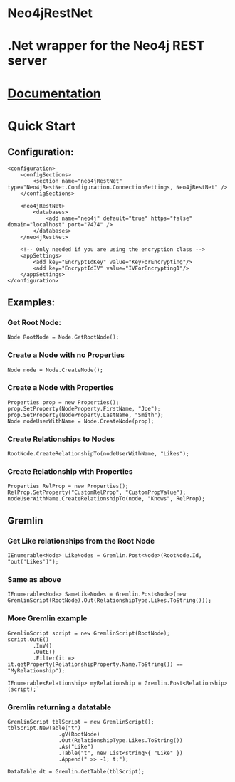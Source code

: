 # Neo4jRestNet
# .Net wrapper for the Neo4j REST server

# [Documentation](http://github.com/SepiaGroup/Neo4jRestNet/wiki)
# Quick Start

## Configuration:
    <configuration>
        <configSections>
    		<section name="neo4jRestNet" type="Neo4jRestNet.Configuration.ConnectionSettings, Neo4jRestNet" />
    	</configSections>
    
    	<neo4jRestNet>
    		<databases>
    			<add name="neo4j" default="true" https="false" domain="localhost" port="7474" />
    		</databases>
    	</neo4jRestNet>
    
        <!-- Only needed if you are using the encryption class -->    
    	<appSettings>
    		<add key="EncryptIdKey" value="KeyForEncrypting"/>
    		<add key="EncryptIdIV" value="IVForEncrypting1"/>
    	</appSettings>
    </configuration>

## Examples:
### Get Root Node:
    Node RootNode = Node.GetRootNode();
### Create a Node with no Properties 
    Node node = Node.CreateNode();

### Create a Node with Properties
    Properties prop = new Properties();
    prop.SetProperty(NodeProperty.FirstName, "Joe");
    prop.SetProperty(NodeProperty.LastName, "Smith");
    Node nodeUserWithName = Node.CreateNode(prop);

### Create Relationships to Nodes
    RootNode.CreateRelationshipTo(nodeUserWithName, "Likes");

### Create Relationship with Properties
    Properties RelProp = new Properties();
    RelProp.SetProperty("CustomRelProp", "CustomPropValue");
    nodeUserWithName.CreateRelationshipTo(node, "Knows", RelProp);

## Gremlin 
### Get Like relationships from the Root Node
    IEnumerable<Node> LikeNodes = Gremlin.Post<Node>(RootNode.Id, "out('Likes')");

### Same as above
    IEnumerable<Node> SameLikeNodes = Gremlin.Post<Node>(new GremlinScript(RootNode).Out(RelationshipType.Likes.ToString()));

### More Gremlin example
    GremlinScript script = new GremlinScript(RootNode);
    script.OutE()
            .InV()
            .OutE()
            .Filter(it => it.getProperty(RelationshipProperty.Name.ToString()) == "MyRelationship");
    
    IEnumerable<Relationship> myRelationship = Gremlin.Post<Relationship>(script);`

### Gremlin returning a datatable
    GremlinScript tblScript = new GremlinScript();
    tblScript.NewTable("t")
                    .gV(RootNode)   
                    .Out(RelationshipType.Likes.ToString())
                    .As("Like")
                    .Table("t", new List<string>{ "Like" })
                    .Append(" >> -1; t;");
    
    DataTable dt = Gremlin.GetTable(tblScript);

